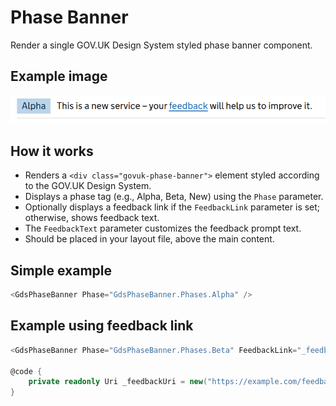 # Phase Banner

Render a single GOV.UK Design System styled phase banner component.

## Example image

![Phase banner example](PhaseBanner.png)

## How it works

- Renders a ```<div class="govuk-phase-banner">``` element styled according to the GOV.UK Design System.
- Displays a phase tag (e.g., Alpha, Beta, New) using the `Phase` parameter.
- Optionally displays a feedback link if the `FeedbackLink` parameter is set; otherwise, shows feedback text.
- The `FeedbackText` parameter customizes the feedback prompt text.
- Should be placed in your layout file, above the main content.

## Simple example

```csharp
<GdsPhaseBanner Phase="GdsPhaseBanner.Phases.Alpha" />
```

## Example using feedback link

```csharp
<GdsPhaseBanner Phase="GdsPhaseBanner.Phases.Beta" FeedbackLink="_feedbackUri" />

@code {
    private readonly Uri _feedbackUri = new("https://example.com/feedback");
}
```